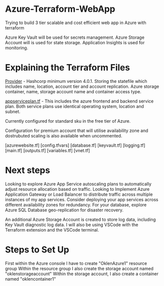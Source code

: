 # Azure-Terraform-WebApp

Trying to build 3 tier scalable and cost efficient web app in Azure with terraform

Azure Key Vault will be used for secrets management. 
Azure Storage Account will is used for state storage. 
Application Insights is used for monitoring. 

# Explaining the Terraform Files

[Provider](https://github.com/OklenCodes/Azure-Terraform-WebApp/blob/main/provider.tf) - 
Hashcorp minimum version 4.0.1. 
Storing the statefile which includes name, location, account tier and account replication. 
Azure storage container, name, storage account name and container access type.

[appserviceplan.tf](https://github.com/OklenCodes/Azure-Terraform-WebApp/blob/main/appserviceplan.tf) -
This includes the azure frontend and backend service plan. Both service plans use identical operating system, location and subnet. 

Currently configured for standard sku in the free tier of Azure. 

Configuration for premium account that will utilise availability zone and dostrubuted scaling is also available when uncommented.  

[azurewebsite.tf]
[config.tfvars]
[database.tf]
[keyvault.tf]
[logging.tf]
[main.tf]
[outputs.tf]
[variables.tf]
[vnet.tf]



# Next steps
Looking to explore Azure App Service autoscaling plans to automatically adjust resource allocation based on traffic.
Looking to Implement Azure Application Gateway or Load Balancer to distribute traffic across multiple instances of my app services.
Consider deploying your app services across different availability zones for redundancy.
For your database, explore Azure SQL Database geo-replication for disaster recovery.


An additional Azure Storage Account is created to store log data, including Key Vault diagnostic log data. 
I will also be using VSCode with the Terraform extension and the VSCode terminal. 

# Steps to Set Up
First within the Azure console I have to create "OklenAzure1" resource group 
Within the resource group I also create the storage account named "oklenstorageaccount"
Within the storage account, I also create a container named "oklencontainer1"
